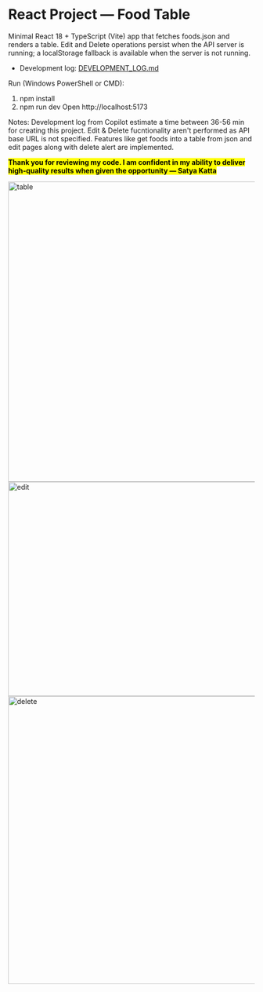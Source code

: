 # React Project — Food Table

Minimal React 18 + TypeScript (Vite) app that fetches foods.json and renders a table. Edit and Delete operations persist when the API server is running; a localStorage fallback is available when the server is not running.

- Development log: [DEVELOPMENT_LOG.md](./DEVELOPMENT_LOG.md)

Run (Windows PowerShell or CMD):
1. npm install
2. npm run dev
Open http://localhost:5173

Notes:
Development log from Copilot estimate a time between 36-56 min for creating this project. 
Edit & Delete fucntionality aren't performed as API base URL is not specified. Features like get foods into a table from json and edit pages along with delete alert are implemented. 

<mark>**Thank you for reviewing my code. I am confident in my ability to deliver high-quality results when given the opportunity — Satya Katta**</mark>

<img width="1197" height="612" alt="table" src="https://github.com/user-attachments/assets/97a648fd-b6d5-4cb6-8346-b50e1fabfb72" />

<img width="871" height="437" alt="edit" src="https://github.com/user-attachments/assets/3067a998-f00a-4d07-a854-7c13fda6c070" />

<img width="1345" height="587" alt="delete" src="https://github.com/user-attachments/assets/a965cea1-638c-4544-b4f0-6586bb8b44df" />
